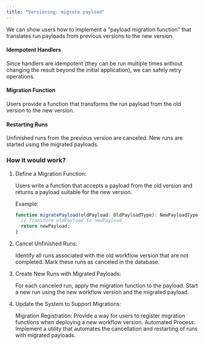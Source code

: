 ```yaml
---
title: "Versioning: migrate payload"
---
```


We can show users how to implement a "payload migration function" that translates run payloads from previous versions to the new version.

#### Idempotent Handlers

Since handlers are idempotent (they can be run multiple times without changing the result beyond the initial application), we can safely retry operations.

#### Migration Function

Users provide a function that transforms the run payload from the old version to the new version.

#### Restarting Runs

Unfinished runs from the previous version are canceled. New runs are started using the migrated payloads.

### How it would work?

1. Define a Migration Function:

   Users write a function that accepts a payload from the old version and returns a payload suitable for the new version.

   Example:

   ```typescript
   function migratePayload(oldPayload: OldPayloadType): NewPayloadType {
     // Transform oldPayload to newPayload
     return newPayload;
   }
   ```

2. Cancel Unfinished Runs:

   Identify all runs associated with the old workflow version that are not completed.
   Mark these runs as canceled in the database.

3. Create New Runs with Migrated Payloads:

   For each canceled run, apply the migration function to the payload.
   Start a new run using the new workflow version and the migrated payload.

4. Update the System to Support Migrations:

   Migration Registration: Provide a way for users to register migration functions when deploying a new workflow version.
   Automated Process: Implement a utility that automates the cancellation and restarting of runs with migrated payloads.
